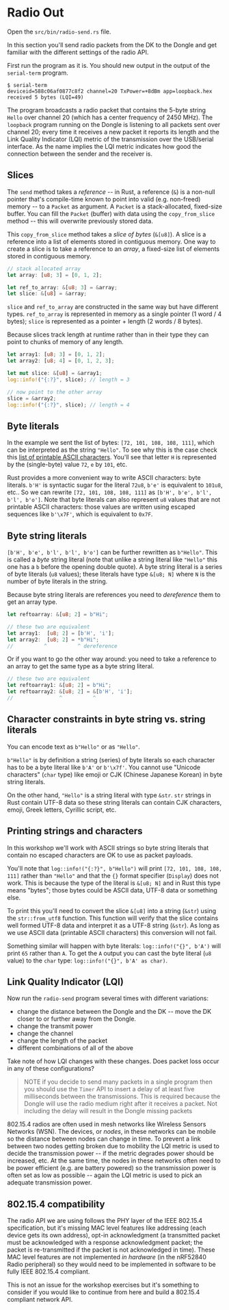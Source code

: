 # Radio Out

Open the `src/bin/radio-send.rs` file.

In this section you'll send radio packets from the DK to the Dongle and get familiar with the different settings of the radio API.

First run the program as it is. You should new output in the output of the `serial-term` program.

``` console
$ serial-term
deviceid=588c06af0877c8f2 channel=20 TxPower=+8dBm app=loopback.hex
received 5 bytes (LQI=49)
```

The program broadcasts a radio packet that contains the 5-byte string `Hello` over channel 20 (which has a center frequency of 2450 MHz). The `loopback` program running on the Dongle is listening to all packets sent over channel 20; every time it receives a new packet it reports its length and the Link Quality Indicator (LQI) metric of the transmission over the USB/serial interface. As the name implies the LQI metric indicates how good the connection between the sender and the receiver is.

## Slices

The `send` method takes a *reference* -- in Rust, a reference (`&`) is a non-null pointer that's compile-time known to point into valid (e.g. non-freed) memory --  to a `Packet` as argument. A `Packet` is a stack-allocated, fixed-size buffer. You can fill the `Packet` (buffer) with data using the `copy_from_slice` method -- this will overwrite previously stored data.

This `copy_from_slice` method takes a *slice of bytes* (`&[u8]`). A slice is a reference into a list of elements stored in contiguous memory. One way to create a slice is to take a reference to an *array*, a fixed-size list of elements stored in contiguous memory.

``` rust
// stack allocated array
let array: [u8; 3] = [0, 1, 2];

let ref_to_array: &[u8; 3] = &array;
let slice: &[u8] = &array;
```

`slice` and `ref_to_array` are constructed in the same way but have different types. `ref_to_array` is represented in memory as a single pointer (1 word / 4 bytes); `slice` is represented as a pointer + length (2 words / 8 bytes).

Because slices track length at runtime rather than in their type they can point to chunks of memory of any length.

``` rust
let array1: [u8; 3] = [0, 1, 2];
let array2: [u8; 4] = [0, 1, 2, 3];

let mut slice: &[u8] = &array1;
log::info!("{:?}", slice); // length = 3

// now point to the other array
slice = &array2;
log::info!("{:?}", slice); // length = 4
```

## Byte literals

In the example we sent the list of bytes: `[72, 101, 108, 108, 111]`, which can be interpreted as the string `"Hello"`. To see why this is the case check this [list of printable ASCII characters][ascii]. You'll see that letter `H` is represented by the (single-byte) value `72`, `e` by `101`, etc.

[ascii]: https://en.wikipedia.org/wiki/ASCII#Printable_characters

Rust provides a more convenient way to write ASCII characters: byte literals. `b'H'` is syntactic sugar for the literal `72u8`, `b'e'` is equivalent to `101u8`, etc.. So we can rewrite `[72, 101, 108, 108, 111]` as `[b'H', b'e', b'l', b'l', b'o']`. Note that byte literals can also represent `u8` values that are not printable ASCII characters: those values are written using escaped sequences like `b'\x7F'`, which is equivalent to `0x7F`.

## Byte string literals

`[b'H', b'e', b'l', b'l', b'o']` can be further rewritten as `b"Hello"`. This is called a *byte* string literal (note that unlike a string literal like `"Hello"` this one has a `b` before the opening double quote). A byte string literal is a series of byte literals (`u8` values); these literals have type `&[u8; N]` where `N` is the number of byte literals in the string.

Because byte string literals are references you need to *dereference* them to get an array type.

``` rust
let reftoarray: &[u8; 2] = b"Hi";

// these two are equivalent
let array1:  [u8; 2] = [b'H', 'i'];
let array2:  [u8; 2] = *b"Hi";
//          ^          ^ dereference
```

Or if you want to go the other way around: you need to take a reference to an array to get the same type as a byte string literal.

``` rust
// these two are equivalent
let reftoarray1: &[u8; 2] = b"Hi";
let reftoarray2: &[u8; 2] = &[b'H', 'i'];
//               ^          ^
```
## Character constraints in byte string vs. string literals

You can encode text as `b"Hello"` or as `"Hello"`.

`b"Hello"` is by definition a string (series) of byte literals so each character has to be a byte literal like `b'A'` or `b'\x7f'`. You cannot use "Unicode characters" (`char` type) like emoji or CJK (Chinese Japanese Korean) in byte string literals.

On the other hand, `"Hello"` is a string literal with type `&str`. `str` strings in Rust contain UTF-8 data so these string literals can contain CJK characters, emoji, Greek letters, Cyrillic script, etc.

## Printing strings and characters

In this workshop we'll work with ASCII strings so byte string literals that contain no escaped characters are OK to use as packet payloads.

You'll note that `log::info!("{:?}", b"Hello")` will print `[72, 101, 108, 108, 111]` rather than `"Hello"` and that the `{}` format specifier (`Display`) does not work. This is because the type of the literal is `&[u8; N]` and in Rust this type means "bytes"; those bytes could be ASCII data, UTF-8 data or something else.

To print this you'll need to convert the slice `&[u8]` into a string (`&str`) using the `str::from_utf8` function. This function will verify that the slice contains well formed UTF-8 data and interpret it as a UTF-8 string (`&str`). As long as we use ASCII data (printable ASCII characters) this conversion will not fail.

Something similar will happen with byte literals: `log::info!("{}", b'A')` will print `65` rather than `A`. To get the `A` output you can cast the byte literal (`u8` value) to the `char` type: `log::info!("{}", b'A' as char)`.

## Link Quality Indicator (LQI)

Now run the `radio-send` program several times with different variations:

- change the distance between the Dongle and the DK -- move the DK closer to or further away from the Dongle.
- change the transmit power
- change the channel
- change the length of the packet
- different combinations of all of the above

Take note of how LQI changes with these changes. Does packet loss occur in any of these configurations?

> NOTE if you decide to send many packets in a single program then you should use the `Timer` API to insert a delay of at least five milliseconds between the transmissions. This is required because the Dongle will use the radio medium right after it receives a packet. Not including the delay will result in the Dongle missing packets

802.15.4 radios are often used in mesh networks like Wireless Sensors Networks (WSN). The devices, or *nodes*, in these networks can be mobile so the distance between nodes can change in time. To prevent a link between two nodes getting broken due to mobility the LQI metric is used to decide the transmission power -- if the metric degrades power should be increased, etc. At the same time, the nodes in these networks often need to be power efficient (e.g. are battery powered) so the transmission power is often set as low as possible -- again the LQI metric is used to pick an adequate transmission power.

## 802.15.4 compatibility

The radio API we are using follows the PHY layer of the IEEE 802.15.4 specification, but it's missing MAC level features like addressing (each device gets its own address), opt-in acknowledgment (a transmitted packet must be acknowledged with a response acknowledgment packet; the packet is re-transmitted if the packet is not acknowledged in time). These MAC level features are not implemented *in hardware* (in the nRF52840 Radio peripheral) so they would need to be implemented in software to be fully IEEE 802.15.4 compliant.

This is not an issue for the workshop exercises but it's something to consider if you would like to continue from here and build a 802.15.4 compliant network API.
